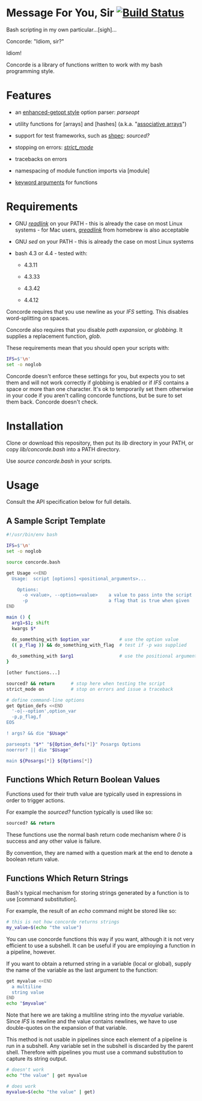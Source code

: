 Message For You, Sir [![Build Status](https://travis-ci.org/binaryphile/concorde.svg?branch=master)](https://travis-ci.org/binaryphile/concorde)
====================

Bash scripting in my own particular...\[sigh\]...

Concorde: "Idiom, sir?"

Idiom!

Concorde is a library of functions written to work with my bash
programming style.

Features
========

-   an [enhanced-getopt style] option parser: *parseopt*

-   utility functions for [arrays] and [hashes] (a.k.a. "[associative
    arrays][hash]")

-   support for test frameworks, such as [shpec]: *sourced?*

-   stopping on errors: *[strict_mode]*

-   tracebacks on errors

-   namespacing of module function imports via [module]

-   [keyword arguments] for functions

Requirements
============

-   GNU *[readlink]* on your PATH - this is already the case on most
    Linux systems - for Mac users, *[greadlink]* from homebrew is also
    acceptable

-   GNU *sed* on your PATH - this is already the case on most Linux
    systems

-   bash 4.3 or 4.4 - tested with:

    -   4.3.11

    -   4.3.33

    -   4.3.42

    -   4.4.12

Concorde requires that you use newline as your *IFS* setting.  This
disables word-splitting on spaces.

Concorde also requires that you disable *path expansion*, or *globbing*.
It supplies a replacement function, *glob*.

These requirements mean that you should open your scripts with:

```bash
IFS=$'\n'
set -o noglob
```

Concorde doesn't enforce these settings for you, but expects you to set
them and will not work correctly if globbing is enabled or if *IFS*
contains a space or more than one character.  It's ok to temporarily set
them otherwise in your code if you aren't calling concorde functions,
but be sure to set them back.  Concorde doesn't check.

Installation
============

Clone or download this repository, then put its *lib* directory in your
PATH, or copy *lib/concorde.bash* into a PATH directory.

Use *source concorde.bash* in your scripts.

Usage
=====

Consult the API specification below for full details.

A Sample Script Template
------------------------

``` bash
#!/usr/bin/env bash

IFS=$'\n'
set -o noglob

source concorde.bash

get Usage <<END
  Usage:  script [options] <positional_arguments>...

    Options:
      -o <value>, --option=<value>    a value to pass into the script
      -p                              a flag that is true when given
END

main () {
  arg1=$1; shift
  kwargs $*

  do_something_with $option_var           # use the option value
  (( p_flag )) && do_something_with_flag  # test if -p was supplied
  
  do_something_with $arg1                 # use the positional argument
}

[other functions...]

sourced? && return      # stop here when testing the script
strict_mode on          # stop on errors and issue a traceback

# define command-line options
get Option_defs <<END
  '-o|--option',option_var
  -p,p_flag,f
EOS

! args? && die "$Usage"

parseopts "$*" "${Option_defs[*]}" Posargs Options
noerror? || die "$Usage"

main ${Posargs[*]} ${Options[*]}
```

Functions Which Return Boolean Values
-------------------------------------

Functions used for their truth value are typically used in expressions
in order to trigger actions.

For example the *sourced?* function typically is used like so:

``` bash
sourced? && return
```

These functions use the normal bash return code mechanism where *0* is
success and any other value is failure.

By convention, they are named with a question mark at the end to denote
a boolean return value.

Functions Which Return Strings
------------------------------

Bash's typical mechanism for storing strings generated by a function is
to use [command substitution].

For example, the result of an *echo* command might be stored like so:

``` bash
# this is not how concorde returns strings
my_value=$(echo "the value")
```

You can use concorde functions this way if you want, although it is not
very efficient to use a subshell.  It can be useful if you are employing
a function in a pipeline, however.

If you want to obtain a returned string in a variable (local or global),
supply the name of the variable as the last argument to the function:

``` bash
get myvalue <<END
  a multiline
  string value
END
echo "$myvalue"
```

Note that here we are taking a multiline string into the *myvalue*
variable.  Since *IFS* is newline and the value contains newlines, we
have to use double-quotes on the expansion of that variable.

This method is not usable in pipelines since each element of a pipeline
is run in a subshell.  Any variable set in the subshell is discarded by
the parent shell.  Therefore with pipelines you must use a command
substitution to capture its string output.

``` bash
# doesn't work
echo "the value" | get myvalue

# does work
myvalue=$(echo "the value" | get)
```

  [enhanced-getopt style]: https://linux.die.net/man/1/getopt
  [array]: http://wiki.bash-hackers.org/syntax/arrays
  [hash]: http://wiki.bash-hackers.org/syntax/arrays#associative_bash_4
  [shpec]: https://github.com/rylnd/shpec/tree/0.2.2
  [strict_mode]: http://www.binaryphile.com/bash/2018/08/09/approach-bash-like-a-developer-part-11-strict-mode.html
  [keyword arguments]: https://en.wikipedia.org/wiki/Named_parameter
  [readlink]: https://linux.die.net/man/1/readlink
  [greadlink]: https://apple.stackexchange.com/questions/69223/how-to-replace-mac-os-x-utilities-with-gnu-core-utilities/88812
